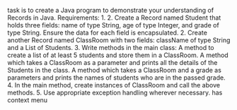 task is to create a Java program to demonstrate your understanding of Records in Java.
Requirements:
1. 
2. Create a Record named Student that holds three fields: name of type String, age of type Integer, and grade of type String. Ensure the data for each field is encapsulated.
2. Create another Record named ClassRoom with two fields: className of type String and a List of Students.
3. Write methods in the main class:
A method to create a list of at least 5 students and store them in a ClassRoom.
A method which takes a ClassRoom as a parameter and prints all the details of the Students in the class.
A method which takes a ClassRoom and a grade as parameters and prints the names of students who are in the passed grade.
4. In the main method, create instances of ClassRoom and call the above methods.
5. Use appropriate exception handling wherever necessary.
has context menu
